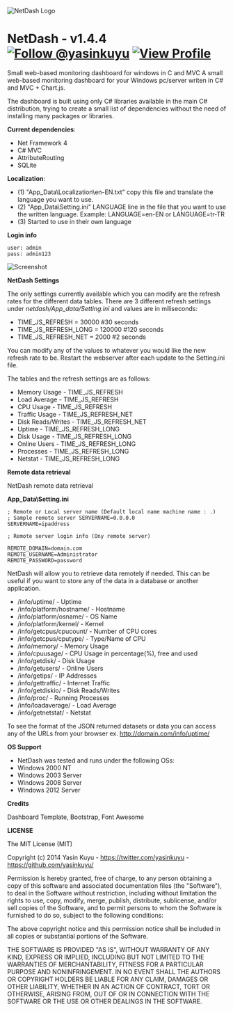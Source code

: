 ![NetDash Logo](/http://i60.tinypic.com/2r5dthz.png)

NetDash - v1.4.4  [![Follow @yasinkuyu](https://dev.twitter.com/sites/default/files/images_documentation/bird_blue_32.png)](https://twitter.com/yasinkuyu) [![View Profile](https://dlc1-s.licdn.com/sites/default/files/InBug-30px-R.png)](http://www.linkedin.com/in/yasinkuyu/)
======

Small web-based monitoring dashboard for windows in C and MVC
A small web-based monitoring dashboard for your Windows pc/server writen in C# and MVC + Chart.js.

The dashboard is built using only C# libraries available in the main C# distribution, trying to create a small list of dependencies without the need of installing many packages or libraries.

**Current dependencies**:

- Net Framework 4
- C# MVC 
- AttributeRouting
- SQLite

**Localization**:

- (1) "App_Data\Localization\en-EN.txt" copy this file and translate the language you want to use.
- (2) "App_Data\Setting.ini" LANGUAGE line in the file that you want to use the written language. Example: LANGUAGE=en-EN or LANGUAGE=tr-TR
- (3) Started to use in their own language

**Login info**

	user: admin
	pass: admin123

![Screenshot](/http://i59.tinypic.com/wuf1n6.png)

**NetDash Settings**

The only settings currently available which you can modify are the refresh rates for the different data tables. There are 3 different refresh settings under *netdash/App_data/Setting.ini* and values are in miliseconds:


* TIME_JS_REFRESH = 30000       #30 seconds
* TIME_JS_REFRESH_LONG = 120000	#120 seconds
* TIME_JS_REFRESH_NET = 2000	#2 seconds

You can modify any of the values to whatever you would like the new refresh rate to be. Restart the webserver after each update to the Setting.ini file.

The tables and the refresh settings are as follows:

* Memory Usage - TIME_JS_REFRESH
* Load Average - TIME_JS_REFRESH
* CPU Usage - TIME_JS_REFRESH
* Traffic Usage - TIME_JS_REFRESH_NET
* Disk Reads/Writes - TIME_JS_REFRESH_NET
* Uptime - TIME_JS_REFRESH_LONG
* Disk Usage - TIME_JS_REFRESH_LONG
* Online Users - TIME_JS_REFRESH_LONG
* Processes - TIME_JS_REFRESH_LONG
* Netstat - TIME_JS_REFRESH_LONG

**Remote data retrieval**	

NetDash remote data retrieval
	
**App_Data\Setting.ini**

	; Remote or Local server name (Default local name machine name : .)
	; Sample remote server SERVERNAME=0.0.0.0
	SERVERNAME=ipaddress
	        
	; Remote server login info (Ony remote server)
	
	REMOTE_DOMAIN=domain.com
	REMOTE_USERNAME=Administrator
	REMOTE_PASSWORD=password

NetDash will allow you to retrieve data remotely if needed. This can be useful if you want to store any of the data in a database or another application.

- /info/uptime/				- Uptime
- /info/platform/hostname/		- Hostname
- /info/platform/osname/		- OS Name
- /info/platform/kernel/		- Kernel
- /info/getcpus/cpucount/		- Number of CPU cores
- /info/getcpus/cputype/		- Type/Name of CPU
- /info/memory/				- Memory Usage
- /info/cpuusage/			- CPU Usage in percentage(%), free and used
- /info/getdisk/			- Disk Usage
- /info/getusers/			- Online Users
- /info/getips/				- IP Addresses
- /info/gettraffic/			- Internet Traffic
- /info/getdiskio/			- Disk Reads/Writes
- /info/proc/				- Running Processes
- /info/loadaverage/			- Load Average
- /info/getnetstat/			- Netstat

To see the format of the JSON returned datasets or data you can access any of the URLs from your browser ex. http://domain.com/info/uptime/ 

**OS Support**

- NetDash was tested and runs under the following OSs:
- Windows 2000 NT
- Windows 2003 Server
- Windows 2008 Server
- Windows 2012 Server

**Credits**

Dashboard Template, Bootstrap, Font Awesome

**LICENSE**

The MIT License (MIT)

Copyright (c) 2014 Yasin Kuyu - https://twitter.com/yasinkuyu - https://github.com/yasinkuyu/

Permission is hereby granted, free of charge, to any person obtaining a copy
of this software and associated documentation files (the "Software"), to deal
in the Software without restriction, including without limitation the rights
to use, copy, modify, merge, publish, distribute, sublicense, and/or sell
copies of the Software, and to permit persons to whom the Software is
furnished to do so, subject to the following conditions:

The above copyright notice and this permission notice shall be included in all
copies or substantial portions of the Software.

THE SOFTWARE IS PROVIDED "AS IS", WITHOUT WARRANTY OF ANY KIND, EXPRESS OR
IMPLIED, INCLUDING BUT NOT LIMITED TO THE WARRANTIES OF MERCHANTABILITY,
FITNESS FOR A PARTICULAR PURPOSE AND NONINFRINGEMENT. IN NO EVENT SHALL THE
AUTHORS OR COPYRIGHT HOLDERS BE LIABLE FOR ANY CLAIM, DAMAGES OR OTHER
LIABILITY, WHETHER IN AN ACTION OF CONTRACT, TORT OR OTHERWISE, ARISING FROM,
OUT OF OR IN CONNECTION WITH THE SOFTWARE OR THE USE OR OTHER DEALINGS IN THE
SOFTWARE.
